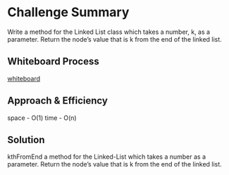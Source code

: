 # Challenge Summary

Write a method for the Linked List class which takes a number, k, as a parameter. Return the node’s value that is k from the end of the linked list. 

## Whiteboard Process
[whiteboard](whiteboard.md)

## Approach & Efficiency
space - O(1)
time - O(n)
## Solution
kthFromEnd a method for the Linked-List  which takes a number as a parameter. Return the node’s value that is k from the end of the linked list.